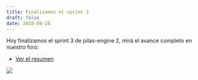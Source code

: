 ```yaml
---
title: Finalizamos el sprint 3
draft: false
date: 2018-04-28
---
```


Hoy finalizamos el sprint 3 de pilas-engine 2, mirá el avance completo en
nuestro foro:

* [Ver el resumen](http://foro.pilas-engine.com.ar/t/resumen-del-sprint-03/1389)

![](/noticias/sprint-03.png)
